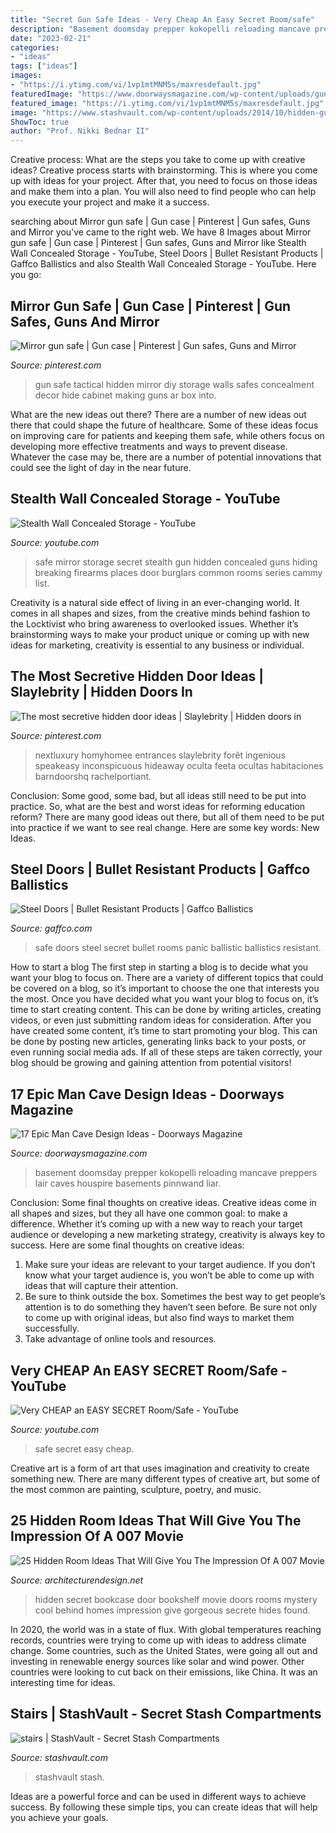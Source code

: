 ```yaml
---
title: "Secret Gun Safe Ideas - Very Cheap An Easy Secret Room/safe"
description: "Basement doomsday prepper kokopelli reloading mancave preppers lair caves houspire basements pinnwand liar"
date: "2023-02-21"
categories:
- "ideas"
tags: ["ideas"]
images:
- "https://i.ytimg.com/vi/1vp1mtMNM5s/maxresdefault.jpg"
featuredImage: "https://www.doorwaysmagazine.com/wp-content/uploads/gun_display_man_cave.jpg"
featured_image: "https://i.ytimg.com/vi/1vp1mtMNM5s/maxresdefault.jpg"
image: "https://www.stashvault.com/wp-content/uploads/2014/10/hidden-gun-compartment-stairs-scaled.jpg"
ShowToc: true
author: "Prof. Nikki Bednar II"
---
```



Creative process: What are the steps you take to come up with creative ideas?
Creative process starts with brainstorming. This is where you come up with ideas for your project. After that, you need to focus on those ideas and make them into a plan. You will also need to find people who can help you execute your project and make it a success.

	

		
searching about Mirror gun safe | Gun case | Pinterest | Gun safes, Guns and Mirror you've came to the right web. We have 8 Images about Mirror gun safe | Gun case | Pinterest | Gun safes, Guns and Mirror like Stealth Wall Concealed Storage - YouTube, Steel Doors | Bullet Resistant Products | Gaffco Ballistics and also Stealth Wall Concealed Storage - YouTube. Here you go:
		
    
## Mirror Gun Safe | Gun Case | Pinterest | Gun Safes, Guns And Mirror

<img loading=lazy src="https://s-media-cache-ak0.pinimg.com/736x/41/0f/a4/410fa4de94443b00db0924b427a5a749.jpg" onerror="this.onerror=null;this.src='https://tse3.mm.bing.net/th?id=OIP.t2vobYS8hxmpkaW-Nx4mhwHaJ4&amp;pid=15.1';" alt="Mirror gun safe | Gun case | Pinterest | Gun safes, Guns and Mirror">

_Source: pinterest.com_

>gun safe tactical hidden mirror diy storage walls safes concealment decor hide cabinet making guns ar box into. 

	

What are the new ideas out there?
There are a number of new ideas out there that could shape the future of healthcare. Some of these ideas focus on improving care for patients and keeping them safe, while others focus on developing more effective treatments and ways to prevent disease. Whatever the case may be, there are a number of potential innovations that could see the light of day in the near future.

    
## Stealth Wall Concealed Storage - YouTube

<img loading=lazy src="https://i.ytimg.com/vi/9f7hqglQZ7U/maxresdefault.jpg" onerror="this.onerror=null;this.src='https://tse1.mm.bing.net/th?id=OIP.yZ4Gt2PVjD5iRmEpDa_pugHaEK&amp;pid=15.1';" alt="Stealth Wall Concealed Storage - YouTube">

_Source: youtube.com_

>safe mirror storage secret stealth gun hidden concealed guns hiding breaking firearms places door burglars common rooms series cammy list. 

	

Creativity is a natural side effect of living in an ever-changing world. It comes in all shapes and sizes, from the creative minds behind fashion to the Locktivist who bring awareness to overlooked issues. Whether it’s brainstorming ways to make your product unique or coming up with new ideas for marketing, creativity is essential to any business or individual.

    
## The Most Secretive Hidden Door Ideas | Slaylebrity | Hidden Doors In

<img loading=lazy src="https://i.pinimg.com/736x/62/51/e7/6251e7b4d8d6c298f5e0252777f55d77.jpg" onerror="this.onerror=null;this.src='https://tse2.mm.bing.net/th?id=OIP.hUzQ34TClIY5DarTM9_7CAHaHa&amp;pid=15.1';" alt="The most secretive hidden door ideas | Slaylebrity | Hidden doors in">

_Source: pinterest.com_

>nextluxury homyhomee entrances slaylebrity forêt ingenious speakeasy inconspicuous hideaway oculta feeta ocultas habitaciones barndoorshq rachelportiant. 

	

Conclusion: Some good, some bad, but all ideas still need to be put into practice.
So, what are the best and worst ideas for reforming education reform? There are many good ideas out there, but all of them need to be put into practice if we want to see real change. Here are some key words: New Ideas.

    
## Steel Doors | Bullet Resistant Products | Gaffco Ballistics

<img loading=lazy src="http://gaffco.com/uploads/products/images/ballistic-doors-007.jpg" onerror="this.onerror=null;this.src='https://tse2.mm.bing.net/th?id=OIP.AYnORmIjy8_aKf64-OHNygHaJ4&amp;pid=15.1';" alt="Steel Doors | Bullet Resistant Products | Gaffco Ballistics">

_Source: gaffco.com_

>safe doors steel secret bullet rooms panic ballistic ballistics resistant. 

	

How to start a blog
The first step in starting a blog is to decide what you want your blog to focus on. There are a variety of different topics that could be covered on a blog, so it’s important to choose the one that interests you the most. Once you have decided what you want your blog to focus on, it’s time to start creating content. This can be done by writing articles, creating videos, or even just submitting random ideas for consideration. After you have created some content, it’s time to start promoting your blog. This can be done by posting new articles, generating links back to your posts, or even running social media ads. If all of these steps are taken correctly, your blog should be growing and gaining attention from potential visitors!

    
## 17 Epic Man Cave Design Ideas - Doorways Magazine

<img loading=lazy src="https://www.doorwaysmagazine.com/wp-content/uploads/gun_display_man_cave.jpg" onerror="this.onerror=null;this.src='https://tse3.mm.bing.net/th?id=OIP.CsuH89gdZ85o8tAPETQtRQHaE7&amp;pid=15.1';" alt="17 Epic Man Cave Design Ideas - Doorways Magazine">

_Source: doorwaysmagazine.com_

>basement doomsday prepper kokopelli reloading mancave preppers lair caves houspire basements pinnwand liar. 

	

Conclusion: Some final thoughts on creative ideas.
Creative ideas come in all shapes and sizes, but they all have one common goal: to make a difference. Whether it’s coming up with a new way to reach your target audience or developing a new marketing strategy, creativity is always key to success. Here are some final thoughts on creative ideas: 
1. Make sure your ideas are relevant to your target audience. If you don’t know what your target audience is, you won’t be able to come up with ideas that will capture their attention. 
2. Be sure to think outside the box. Sometimes the best way to get people’s attention is to do something they haven’t seen before. Be sure not only to come up with original ideas, but also find ways to market them successfully. 
3. Take advantage of online tools and resources.

    
## Very CHEAP An EASY SECRET Room/Safe - YouTube

<img loading=lazy src="https://i.ytimg.com/vi/1vp1mtMNM5s/maxresdefault.jpg" onerror="this.onerror=null;this.src='https://tse2.mm.bing.net/th?id=OIP.Z_Y5d5uSyJj6E7WRAkTPeAHaEK&amp;pid=15.1';" alt="Very CHEAP an EASY SECRET Room/Safe - YouTube">

_Source: youtube.com_

>safe secret easy cheap. 

	

Creative art is a form of art that uses imagination and creativity to create something new. There are many different types of creative art, but some of the most common are painting, sculpture, poetry, and music.

    
## 25 Hidden Room Ideas That Will Give You The Impression Of A 007 Movie

<img loading=lazy src="http://www.awesomeinventions.com/wp-content/uploads/2014/11/secret-door-bookcase.jpg" onerror="this.onerror=null;this.src='https://tse1.mm.bing.net/th?id=OIP.03zEVU6cEM6c9ghMvX0eqQHaJ3&amp;pid=15.1';" alt="25 Hidden Room Ideas That Will Give You The Impression Of A 007 Movie">

_Source: architecturendesign.net_

>hidden secret bookcase door bookshelf movie doors rooms mystery cool behind homes impression give gorgeous secrete hides found. 

	

In 2020, the world was in a state of flux. With global temperatures reaching records, countries were trying to come up with ideas to address climate change. Some countries, such as the United States, were going all out and investing in renewable energy sources like solar and wind power. Other countries were looking to cut back on their emissions, like China. It was an interesting time for ideas.

    
## Stairs | StashVault - Secret Stash Compartments

<img loading=lazy src="https://www.stashvault.com/wp-content/uploads/2014/10/hidden-gun-compartment-stairs-scaled.jpg" onerror="this.onerror=null;this.src='https://tse4.mm.bing.net/th?id=OIP.IPfN5a-CGKRF6c_xI109NAHaJ4&amp;pid=15.1';" alt="stairs | StashVault - Secret Stash Compartments">

_Source: stashvault.com_

>stashvault stash. 

	

Ideas are a powerful force and can be used in different ways to achieve success. By following these simple tips, you can create ideas that will help you achieve your goals.

